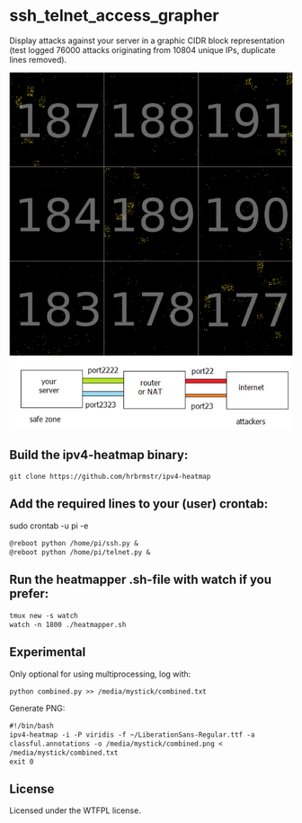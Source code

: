 # ssh_telnet_access_grapher
Display attacks against your server in a graphic CIDR block representation (test logged 76000 attacks originating from 10804 unique IPs, duplicate lines removed).

![alt text](https://raw.githubusercontent.com/ran-sama/ssh_telnet_access_grapher/master/images/example_updated.png)
![alt text](https://raw.githubusercontent.com/ran-sama/ssh_telnet_access_grapher/master/images/diagram.png)

## Build the ipv4-heatmap binary:
```
git clone https://github.com/hrbrmstr/ipv4-heatmap
```

## Add the required lines to your (user) crontab:
sudo crontab -u pi -e
```
@reboot python /home/pi/ssh.py &
@reboot python /home/pi/telnet.py &
```

## Run the heatmapper .sh-file with watch if you prefer:
```
tmux new -s watch
watch -n 1800 ./heatmapper.sh
```

## Experimental
Only optional for using multiprocessing, log with:
```
python combined.py >> /media/mystick/combined.txt
```
Generate PNG:
```
#!/bin/bash
ipv4-heatmap -i -P viridis -f ~/LiberationSans-Regular.ttf -a classful.annotations -o /media/mystick/combined.png < /media/mystick/combined.txt
exit 0
```

## License
Licensed under the WTFPL license.
